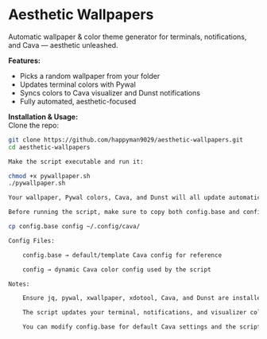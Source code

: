 # **Aesthetic Wallpapers**

Automatic wallpaper & color theme generator for terminals, notifications, and Cava — aesthetic unleashed.

**Features:**  
- Picks a random wallpaper from your folder  
- Updates terminal colors with Pywal  
- Syncs colors to Cava visualizer and Dunst notifications  
- Fully automated, aesthetic-focused  

**Installation & Usage:**  
Clone the repo:  

```bash
git clone https://github.com/happyman9029/aesthetic-wallpapers.git
cd aesthetic-wallpapers

Make the script executable and run it:

chmod +x pywallpaper.sh
./pywallpaper.sh

Your wallpaper, Pywal colors, Cava, and Dunst will all update automatically.

Before running the script, make sure to copy both config.base and config to your Cava configuration directory (~/.config/cava/) so the visualizer works correctly:

cp config.base config ~/.config/cava/

Config Files:

    config.base → default/template Cava config for reference

    config → dynamic Cava color config used by the script

Notes:

    Ensure jq, pywal, xwallpaper, xdotool, Cava, and Dunst are installed

    The script updates your terminal, notifications, and visualizer colors based on the selected wallpaper

    You can modify config.base for default Cava settings and the script will overwrite config dynamically
